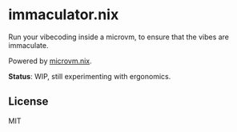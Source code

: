 # immaculator.nix

Run your vibecoding inside a microvm, to ensure that the vibes are immaculate.

Powered by [microvm.nix](https://github.com/astro/microvm.nix).

**Status**: WIP, still experimenting with ergonomics.

## License

MIT
